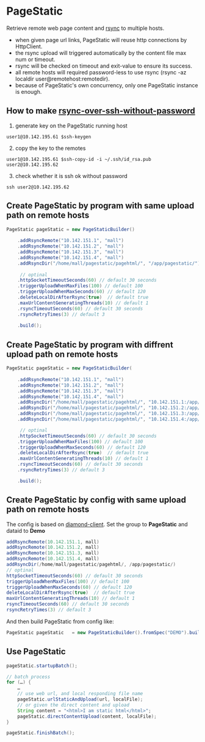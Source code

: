 PageStatic
==========

Retrieve remote web page content and [rsync](http://coolshell.cn/articles/7425.html) to multiple hosts.

+ when given page url links, PageStatic will reuse http connections by HttpClient.
+ the rsync upload will triggered automatically by the content file max num or timeout.
+ rsync will be checked on timeout and exit-value to ensure its success.
+ all remote hosts will required password-less to use rsync (rsync -az localdir user@remotehost:remotedir).
+ because of PageStatic's own concurrency, only one PageStatic instance is enough.

## How to make [rsync-over-ssh-without-password](http://www.thegeekstuff.com/2011/07/rsync-over-ssh-without-password/)

1. generate key on the PageStatic running host
```
user1@10.142.195.61 $ssh-keygen
```
2. copy the key to the remotes
```
user1@10.142.195.61 $ssh-copy-id -i ~/.ssh/id_rsa.pub user2@10.142.195.62
```
3. check whether it is ssh ok without password
```
ssh user2@10.142.195.62
```

## Create PageStatic by program with same upload path on remote hosts

```java
PageStatic pageStatic = new PageStaticBuilder()
    	
    .addRsyncRemote("10.142.151.1", "mall")
	.addRsyncRemote("10.142.151.2", "mall")
	.addRsyncRemote("10.142.151.3", "mall")
	.addRsyncRemote("10.142.151.4", "mall")
	.addRsyncDir("/home/mall/pagestatic/pagehtml/", "/app/pagestatic/")
	
	 // optinal
	.httpSocketTimeoutSeconds(60) // default 30 seconds
	.triggerUploadWhenMaxFiles(100) // default 100
	.triggerUploadWhenMaxSeconds(60) // default 120
	.deleteLocalDirAfterRsync(true)  // default true
	.maxUrlContentGeneratingThreads(10) // default 1
	.rsyncTimeoutSeconds(60) // default 30 seconds
	.rsyncRetryTimes(3) // default 3
	
	.build();
```
## Create PageStatic by program with diffrent upload path on remote hosts

```java
PageStatic pageStatic = new PageStaticBuilder(
	
	.addRsyncRemote("10.142.151.1", "mall")
	.addRsyncRemote("10.142.151.2", "mall")
	.addRsyncRemote("10.142.151.3", "mall")
	.addRsyncRemote("10.142.151.4", "mall")
	.addRsyncDir("/home/mall/pagestatic/pagehtml/", "10.142.151.1:/app/pagestatic1/")
	.addRsyncDir("/home/mall/pagestatic/pagehtml/", "10.142.151.2:/app/pagestatic2/")
	.addRsyncDir("/home/mall/pagestatic/pagehtml/", "10.142.151.3:/app/pagestatic3/")
	.addRsyncDir("/home/mall/pagestatic/pagehtml/", "10.142.151.4:/app/pagestatic4/")

     // optinal
    .httpSocketTimeoutSeconds(60) // default 30 seconds
    .triggerUploadWhenMaxFiles(100) // default 100
    .triggerUploadWhenMaxSeconds(60) // default 120
    .deleteLocalDirAfterRsync(true)  // default true
    .maxUrlContentGeneratingThreads(10) // default 1
    .rsyncTimeoutSeconds(60) // default 30 seconds
    .rsyncRetryTimes(3) // default 3

	.build();
```

## Create PageStatic by config with same upload path on remote hosts 

The config is based on [diamond-client](https://github.com/bingoohuang/diamond-miner).
Set the group to **PageStatic** and dataid to **Demo**


```java
addRsyncRemote(10.142.151.1, mall)
addRsyncRemote(10.142.151.2, mall)
addRsyncRemote(10.142.151.3, mall)
addRsyncRemote(10.142.151.4, mall)
addRsyncDir(/home/mall/pagestatic/pagehtml/, /app/pagestatic/)
// optinal
httpSocketTimeoutSeconds(60) // default 30 seconds
triggerUploadWhenMaxFiles(100) // default 100
triggerUploadWhenMaxSeconds(60) // default 120
deleteLocalDirAfterRsync(true)  // default true
maxUrlContentGeneratingThreads(10) // default 1
rsyncTimeoutSeconds(60) // default 30 seconds
rsyncRetryTimes(3) // default 3
```

And then build PageStatic from config like:

```java
PageStatic pageStatic 	= new PageStaticBuilder().fromSpec("DEMO").build();		
```


## Use PageStatic

```java
pageStatic.startupBatch();

// batch process
for (…) {
 	…
	// use web url, and local responding file name
	pageStatic.urlStaticAndUpload(url, localFile);
	// or given the direct content and upload
	String content = "<html>I am static html</html>";
	pageStatic.directContentUpload(content, localFile);
}

pageStatic.finishBatch();
```
